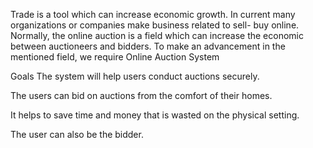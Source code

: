 Trade is a tool which can increase economic growth. In current many organizations or companies make business related to sell- buy online. Normally, the online auction is a field which can increase the economic between auctioneers and bidders. To make an advancement in the 
mentioned field, we require Online Auction System

Goals
The system will help users conduct auctions securely.

The users can bid on auctions from the comfort of their homes.

It helps to save time and money that is wasted on the physical setting.

The user can also be the bidder.

